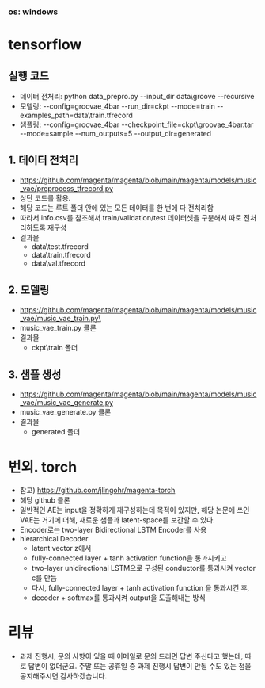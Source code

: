 ### os: windows

# tensorflow
## 실행 코드
- 데이터 전처리: python data_prepro.py --input_dir data\groove --recursive
- 모델링: --config=groovae_4bar --run_dir=ckpt --mode=train --examples_path=data\train.tfrecord
- 샘플링: --config=groovae_4bar --checkpoint_file=ckpt\groovae_4bar.tar --mode=sample --num_outputs=5 --output_dir=generated

## 1. 데이터 전처리 
 - https://github.com/magenta/magenta/blob/main/magenta/models/music_vae/preprocess_tfrecord.py
 - 상단 코드를 활용.
 - 해당 코드는 루트 폴더 안에 있는 모든 데이터를 한 번에 다 전처리함
 - 따라서 info.csv를 참조해서 train/validation/test 데이터셋을 구분해서 따로 전처리하도록 재구성
 - 결과물
   - data\test.tfrecord
   - data\train.tfrecord
   - data\val.tfrecord

## 2. 모델링
- https://github.com/magenta/magenta/blob/main/magenta/models/music_vae/music_vae_train.py\
- music_vae_train.py 클론
- 결과물
  - ckpt\train 폴더

## 3. 샘플 생성
- https://github.com/magenta/magenta/blob/main/magenta/models/music_vae/music_vae_generate.py
- music_vae_generate.py 클론
- 결과물
  - generated 폴더

# 번외. torch
- 참고) https://github.com/jlingohr/magenta-torch
- 해당 github 클론
- 일반적인 AE는 input을 정확하게 재구성하는데 목적이 있지만, 해당 논문에 쓰인 VAE는 거기에 더해, 새로운 샘플과 latent-space를 보간할 수 있다.
- Encoder로는 two-layer Bidirectional LSTM Encoder를 사용
- hierarchical Decoder
  - latent vector z에서 
  - fully-connected layer + tanh activation function을 통과시키고
  - two-layer unidirectional LSTM으로 구성된 conductor를 통과시켜 vector c를 만듬
  - 다시, fully-connected layer + tanh activation function 을 통과시킨 후,
  - decoder + softmax를 통과시켜 output을 도출해내는 방식
  
 
# 리뷰
- 과제 진행시, 문의 사항이 있을 때 이메일로 문의 드리면 답변 주신다고 했는데, 따로 답변이 없더군요. 주말 또는 공휴일 중 과제 진행시 답변이 안될 수도 있는 점을 공지해주시면 감사하겠습니다.
